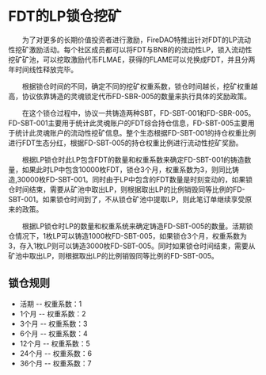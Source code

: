 # FDT的LP锁仓挖矿

&emsp;&emsp;为了对更多的长期价值投资者进行激励，FireDAO特推出针对FDT的LP流动性挖矿激励活动。每个社区成员都可以将FDT与BNB的的流动性LP，锁入流动性挖矿矿池，可以挖取激励代币FLMAE，获得的FLAME可以兑换成FDT，并且分两年时间线性释放完毕。

&emsp;&emsp;根据锁仓时间的不同，确定不同的挖矿权重系数，锁仓时间越长，挖矿权重越高，协议依靠铸造的灵魂锁定代币FD-SBR-005的数量来执行具体的奖励政策。

&emsp;&emsp;在这个锁仓过程中，协议一共铸造两种SBT，FD-SBT-001和FD-SBR-005。FD-SBT-001主要用于统计此灵魂账户的FDT综合持仓信息，FD-SBT-005主要用于统计此灵魂账户的流动性挖矿信息。整个生态根据FD-SBT-001的持仓权重比例进行FDT生态分红，根据FD-SBT-005的持仓权重比例进行流动性挖矿奖励。

&emsp;&emsp;根据LP锁仓时此LP包含FDT的数量和权重系数来确定FD-SBT-001的铸造数量，如果此时LP中包含10000枚FDT，锁仓3个月，权重系数为3，则同比铸造,30000枚FD-SBT-001。同时由于LP中包含的FDT数量是时刻变动的，如果锁仓时间结束，需要从矿池中取出LP，则根据取出LP的比例销毁同等比例的FD-SBT-001。如果锁仓时间到了，不从锁仓矿池中提取LP，则此笔订单继续享受原来的政策。

&emsp;&emsp;根据LP锁仓时LP的数量和权重系统来确定铸造FD-SBT-005的数量。活期锁仓情况下，1枚LP可以铸造1000枚FD-SBT-005，如果锁仓3个月，权重系数为3，存入1枚LP则可以铸造3000枚FD-SBT-005。同时如果锁仓时间结束，需要从矿池中取出LP，则根据取出LP的比例销毁同等比例的FD-SBT-005。

## 锁仓规则

- 活期 -- 权重系数：1
- 1个月 -- 权重系数：2
- 3个月 -- 权重系数：3
- 6个月 -- 权重系数：4
- 12个月 -- 权重系数：5
- 24个月 -- 权重系数：6
- 36个月 -- 权重系数：7
